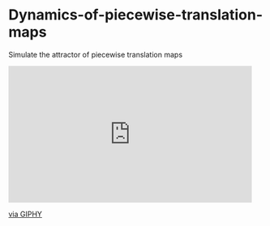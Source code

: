 # Dynamics-of-piecewise-translation-maps
Simulate the attractor of piecewise translation maps

<iframe src="https://giphy.com/embed/U17FWAjrKJzbf5uhAG" width="480" height="270" frameBorder="0" class="giphy-embed" allowFullScreen></iframe><p><a href="https://giphy.com/gifs/U17FWAjrKJzbf5uhAG">via GIPHY</a></p>
